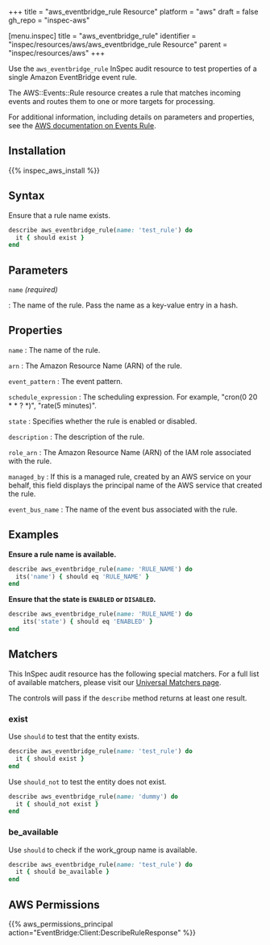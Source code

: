 +++
title = "aws_eventbridge_rule Resource"
platform = "aws"
draft = false
gh_repo = "inspec-aws"

[menu.inspec]
title = "aws_eventbridge_rule"
identifier = "inspec/resources/aws/aws_eventbridge_rule Resource"
parent = "inspec/resources/aws"
+++

Use the `aws_eventbridge_rule` InSpec audit resource to test properties of a single Amazon EventBridge event rule.

The AWS::Events::Rule resource creates a rule that matches incoming events and routes them to one or more targets for processing.

For additional information, including details on parameters and properties, see the [AWS documentation on Events Rule](https://docs.aws.amazon.com/AWSCloudFormation/latest/UserGuide/aws-resource-events-rule.html).

## Installation

{{% inspec_aws_install %}}

## Syntax

Ensure that a rule name exists.

```ruby
describe aws_eventbridge_rule(name: 'test_rule') do
  it { should exist }
end
```

## Parameters

`name` _(required)_

: The name of the rule.
  Pass the name as a key-value entry in a hash.

## Properties

`name`
: The name of the rule.

`arn`
: The Amazon Resource Name (ARN) of the rule.

`event_pattern`
: The event pattern.

`schedule_expression`
: The scheduling expression. For example, "cron(0 20 * * ? *)", "rate(5 minutes)".

`state`
: Specifies whether the rule is enabled or disabled.

`description`
: The description of the rule.

`role_arn`
: The Amazon Resource Name (ARN) of the IAM role associated with the rule.

`managed_by`
: If this is a managed rule, created by an AWS service on your behalf, this field displays the principal name of the AWS service that created the rule.

`event_bus_name`
: The name of the event bus associated with the rule.

## Examples

**Ensure a rule name is available.**

```ruby
describe aws_eventbridge_rule(name: 'RULE_NAME') do
  its('name') { should eq 'RULE_NAME' }
end
```

**Ensure that the state is `ENABLED` or `DISABLED`.**

```ruby
describe aws_eventbridge_rule(name: 'RULE_NAME') do
    its('state') { should eq 'ENABLED' }
end
```

## Matchers

This InSpec audit resource has the following special matchers. For a full list of available matchers, please visit our [Universal Matchers page](https://www.inspec.io/docs/reference/matchers/).

The controls will pass if the `describe` method returns at least one result.

### exist

Use `should` to test that the entity exists.

```ruby
describe aws_eventbridge_rule(name: 'test_rule') do
  it { should exist }
end
```

Use `should_not` to test the entity does not exist.

```ruby
describe aws_eventbridge_rule(name: 'dummy') do
  it { should_not exist }
end
```

### be_available

Use `should` to check if the work_group name is available.

```ruby
describe aws_eventbridge_rule(name: 'test_rule') do
  it { should be_available }
end
```

## AWS Permissions

{{% aws_permissions_principal action="EventBridge:Client:DescribeRuleResponse" %}}
